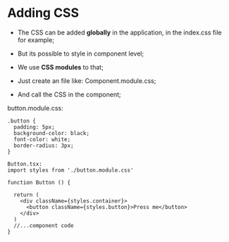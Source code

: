# Adding CSS

- The CSS can be added **globally** in the application, in the index.css file for example;

- But its possible to style in component level;

- We use **CSS modules** to that;

- Just create an file like: Component.module.css;

- And call the CSS in the component;


button.module.css:
```
.button {
  padding: 5px;
  background-color: black;
  font-color: white;
  border-radius: 3px;
}
```
```
Button.tsx:
import styles from './button.module.css'

function Button () {

  return (
    <div className={styles.container}>
      <button className={styles.button}>Press me</button>
    </div>
  )
  //...component code
}
```